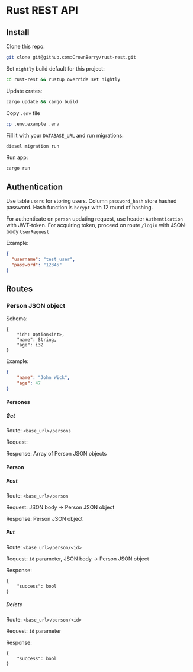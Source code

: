 # Rust REST API 

## Install

Clone this repo:
```bash
git clone git@github.com:CrownBerry/rust-rest.git
```
Set `nightly` build default for this project:
```bash
cd rust-rest && rustup override set nightly
```
Update crates:
```bash
cargo update && cargo build
```
Copy `.env` file
```bash
cp .env.example .env
```
Fill it with your `DATABASE_URL` and run migrations:
```bash
diesel migration run
```
Run app:
```bash
cargo run
```
## Authentication

Use table `users` for storing users. Column `password_hash` store hashed password. 
Hash function is `bcrypt` with 12 round of hashing.

For authenticate on `person` updating request, use header `Authentication` with JWT-token.
For acquiring token, proceed on route `/login` with JSON-body `UserRequest`

Example:
```json
{
  "username": "test_user",
  "password": "12345"
}
```

## Routes
### Person JSON object
Schema:
```
{
    "id": Option<int>,
    "name": String,
    "age": i32
}
```
Example:
```json
{
    "name": "John Wick",
    "age": 47
}
```
#### Persones
##### Get
Route: `<base_url>/persons`

Request:

Response: Array of Person JSON objects

#### Person
##### Post
Route: `<base_url>/person`

Request: JSON body -> Person JSON object

Response: Person JSON object
##### Put
Route: `<base_url>/person/<id>`

Request: `id` parameter, JSON body -> Person JSON object

Response:
```
{
    "success": bool
}
```
##### Delete
Route: `<base_url>/person/<id>`

Request: `id` parameter

Response:
```
{
    "success": bool
}
```
